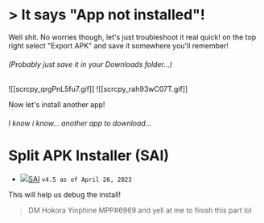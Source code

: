 # > It says "App not installed"!

Well shit.
No worries though, let's just troubleshoot it real quick!
on the top right select "Export APK" and save it somewhere you'll remember! 
###### (Probably just save it in your Downloads folder...)
![[scrcpy_qrgPnL5fu7.gif]]
![[scrcpy_rah93wC07T.gif]]

Now let's install another app!
###### I know i know... *another* app to download...
# Split APK Installer (SAI)
- ![](https://cdn.discordapp.com/attachments/803186540359450664/1101811331482529932/downloadicon.gif)[SAI](https://www.apkmirror.com/wp-content/themes/APKMirror/download.php?id=2005826&key=d64cbaf2ff96924d1805c01aa7c739c01a0ff94c) `v4.5 as of April 26, 2023`

This will help us debug the install!


> DM Hokora Yinphine MPP#6969 and yell at me to finish this part lol

 